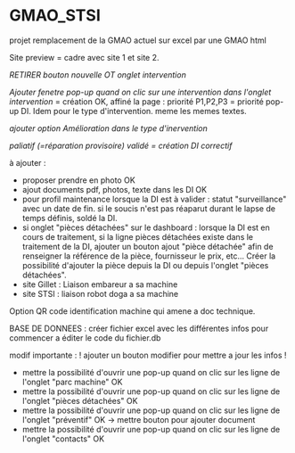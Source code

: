 # GMAO_STSI
projet remplacement de la GMAO actuel sur excel par une GMAO html

Site preview = cadre avec site 1 et site 2.

*RETIRER bouton nouvelle OT onglet intervention*

*Ajouter fenetre pop-up quand on clic sur une intervention dans l'onglet intervention* = création OK, affiné la page : priorité P1,P2,P3 = priorité pop-up DI. Idem pour le type d'intervention. meme les memes textes.

*ajouter option Amélioration dans le type d'inervention*

*paliatif (=réparation provisoire) validé = création DI correctif*

à ajouter : 
- proposer prendre en photo OK
- ajout documents pdf, photos, texte dans les DI OK
- pour profil maintenance lorsque la DI est  à valider : statut "surveillance" avec un date de fin. si le soucis n'est pas réaparut durant le lapse de temps définis, soldé la DI.
- si onglet "pièces détachées" sur le dashboard : lorsque la DI est en cours de traitement, si la ligne pièces détachées existe dans le traitement de la DI, ajouter un bouton ajout "pièce détachée" afin de renseigner la référence de la pièce, fournisseur le prix, etc... Créer la possibilité d'ajouter la pièce depuis la DI ou depuis l'onglet "pièces détachées".
- site Gillet : Liaison embareur a sa machine
- site STSI : liaison robot doga a sa machine

Option QR code identification machine qui amene a doc technique.

BASE DE DONNEES : créer fichier excel avec les différentes infos pour commencer a éditer le code du fichier.db

modif importante : ! ajouter un bouton modifier pour mettre a jour les infos !
- mettre la possibilité d'ouvrir une pop-up quand on clic sur les ligne de l'onglet "parc machine" OK
- mettre la possibilité d'ouvrir une pop-up quand on clic sur les ligne de l'onglet "pièces détachées" OK
- mettre la possibilité d'ouvrir une pop-up quand on clic sur les ligne de l'onglet "préventif" OK -> mettre bouton pour ajouter document
- mettre la possibilité d'ouvrir une pop-up quand on clic sur les ligne de l'onglet "contacts" OK

